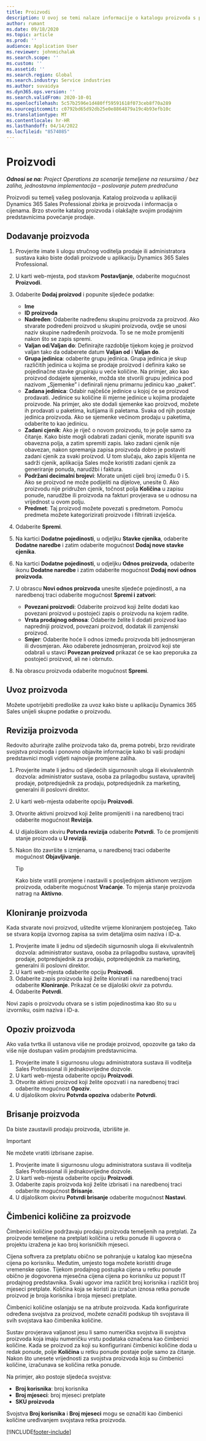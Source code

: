 ```yaml
---
title: Proizvodi
description: U ovoj se temi nalaze informacije o katalogu proizvoda s pomoću kojeg klijentima pružate informacije o proizvodima i cijenama koje nudi vaša tvrtka ili ustanova.
author: rumant
ms.date: 09/18/2020
ms.topic: article
ms.prod: ''
audience: Application User
ms.reviewer: johnmichalak
ms.search.scope: ''
ms.custom: ''
ms.assetid: ''
ms.search.region: Global
ms.search.industry: Service industries
ms.author: suvaidya
ms.dyn365.ops.version: ''
ms.search.validFrom: 2020-10-01
ms.openlocfilehash: 5c57b2596e1d480ff59591618f073ceb8f70a289
ms.sourcegitcommit: c0792bd65d92db25e0e8864879a19c4b93efb10c
ms.translationtype: MT
ms.contentlocale: hr-HR
ms.lasthandoff: 04/14/2022
ms.locfileid: "8574085"
---
```

# <a name="products"></a>Proizvodi

_**Odnosi se na:** Project Operations za scenarije temeljene na resursima / bez zaliha, jednostavna implementacija – poslovanje putem predračuna_

Proizvodi su temelj vašeg poslovanja. Katalog proizvoda u aplikaciji Dynamics 365 Sales Professional zbirka je proizvoda i informacija o cijenama. Brzo stvorite katalog proizvoda i olakšajte svojim prodajnim predstavnicima povećanje prodaje.

## <a name="add-a-product"></a>Dodavanje proizvoda

1.  Provjerite imate li ulogu stručnog voditelja prodaje ili administratora sustava kako biste dodali proizvode u aplikaciju Dynamics 365 Sales Professional.
2.  U karti web-mjesta, pod stavkom **Postavljanje**, odaberite mogućnost **Proizvodi**.
3.  Odaberite **Dodaj proizvod** i popunite sljedeće podatke:

    -  **Ime**
    -  **ID proizvoda**
    -  **Nadređen**: Odaberite nadređenu skupinu proizvoda za proizvod. Ako stvarate podređeni proizvod u skupini proizvoda, ovdje se unosi naziv skupine nadređenih proizvoda. To se ne može promijeniti nakon što se zapis spremi.
    -  **Valjan od**/**Valjan do**: Definirajte razdoblje tijekom kojeg je proizvod valjan tako da odaberete datum **Valjan od** i **Valjan do**.
    -  **Grupa jedinica**: odaberite grupu jedinica. Grupa jedinica je skup različitih jedinica u kojima se prodaje proizvod i definira kako se pojedinačne stavke grupiraju u veće količine. Na primjer, ako kao proizvod dodajete sjemenke, možda ste stvorili grupu jedinica pod nazivom „Sjemenke” i definirali njenu primarnu jedinicu kao „paket”.
    -  **Zadana jedinica**: Odabir najčešće jedinice u kojoj će se proizvod prodavati. Jedinice su količine ili mjerne jedinice u kojima prodajete proizvode. Na primjer, ako ste dodali sjemenke kao proizvod, možete ih prodavati u paketima, kutijama ili paletama. Svaka od njih postaje jedinica proizvoda. Ako se sjemenke većinom prodaju u paketima, odaberite to kao jedinicu.
    -  **Zadani cjenik**: Ako je riječ o novom proizvodu, to je polje samo za čitanje. Kako biste mogli odabrati zadani cjenik, morate ispuniti sva obavezna polja, a zatim spremiti zapis. Iako zadani cjenik nije obavezan, nakon spremanja zapisa proizvoda dobro je postaviti zadani cjenik za svaki proizvod. U tom slučaju, ako zapis klijenta ne sadrži cjenik, aplikacija Sales može koristiti zadani cjenik za generiranje ponuda, narudžbi i faktura.
    -  **Podržani decimalni brojevi**: Morate unijeti cijeli broj između 0 i 5. Ako se proizvod ne može podijeliti na dijelove, unesite 0. Ako proizvodu nije pridružen cjenik, točnost polja **Količina** u zapisu ponude, narudžbe ili proizvoda na fakturi provjerava se u odnosu na vrijednost u ovom polju.
    -  **Predmet**: Taj proizvod možete povezati s predmetom. Pomoću predmeta možete kategorizirati proizvode i filtrirati izvješća.

4.  Odaberite **Spremi**.
5.  Na kartici **Dodatne pojedinosti**, u odjeljku **Stavke cjenika**, odaberite **Dodatne naredbe** i zatim odaberite mogućnost **Dodaj nove stavke cjenika**.
7.  Na kartici **Dodatne pojedinosti**, u odjeljku **Odnos proizvoda**, odaberite ikonu **Dodatne naredbe** i zatim odaberite mogućnost **Dodaj novi odnos proizvoda**.
8.  U obrascu **Novi odnos proizvoda** unesite sljedeće pojedinosti, a na naredbenoj traci odaberite mogućnost **Spremi i zatvori**:

    -   **Povezani proizvodi**: Odaberite proizvod koji želite dodati kao povezani proizvod u postojeći zapis o proizvodu na kojem radite.
    -   **Vrsta prodajnog odnosa**: Odaberite želite li dodati proizvod kao napredniji proizvod, povezani proizvod, dodatak ili zamjenski proizvod.
    -   **Smjer**: Odaberite hoće li odnos između proizvoda biti jednosmjeran ili dvosmjeran. Ako odaberete jednosmjeran, proizvod koji ste odabrali u stavci **Povezan proizvod** prikazat će se kao preporuka za postojeći proizvod, ali ne i obrnuto.

9.  Na obrascu proizvoda odaberite mogućnost **Spremi**.

## <a name="import-products"></a>Uvoz proizvoda

Možete upotrijebiti predloške za uvoz kako biste u aplikaciju Dynamics 365 Sales unijeli skupne podatke o proizvodu.

## <a name="revise-a-product"></a>Revizija proizvoda

Redovito ažurirajte zalihe proizvoda tako da, prema potrebi, brzo revidirate svojstva proizvoda i ponovno objavite informacije kako bi vaši prodajni predstavnici mogli vidjeti najnovije promjene zaliha.

1.  Provjerite imate li jednu od sljedećih sigurnosnih uloga ili ekvivalentnih dozvola: administrator sustava, osoba za prilagodbu sustava, upravitelj prodaje, potpredsjednik za prodaju, potpredsjednik za marketing, generalni ili poslovni direktor.
2.  U karti web-mjesta odaberite opciju **Proizvodi**.
3.  Otvorite aktivni proizvod koji želite promijeniti i na naredbenoj traci odaberite mogućnost **Revizija**.
4.  U dijaloškom okviru **Potvrda revizija** odaberite **Potvrdi**. To će promijeniti stanje proizvoda u **U reviziji**.
5.  Nakon što završite s izmjenama, u naredbenoj traci odaberite mogućnost **Objavljivanje**.

    > [!TIP]
    > Kako biste vratili promjene i nastavili s posljednjom aktivnom verzijom proizvoda, odaberite mogućnost **Vraćanje**. To mijenja stanje proizvoda natrag na **Aktivno**.

## <a name="clone-a-product"></a>Kloniranje proizvoda 

Kada stvarate novi proizvod, uštedite vrijeme kloniranjem postojećeg. Tako se stvara kopija izvornog zapisa sa svim detaljima osim naziva i ID-a.

1.  Provjerite imate li jednu od sljedećih sigurnosnih uloga ili ekvivalentnih dozvola: administrator sustava, osoba za prilagodbu sustava, upravitelj prodaje, potpredsjednik za prodaju, potpredsjednik za marketing, generalni ili poslovni direktor.
2.  U karti web-mjesta odaberite opciju **Proizvodi**.
3.  Odaberite zapis proizvoda koji želite klonirati i na naredbenoj traci odaberite **Kloniranje**. Prikazat će se dijaloški okvir za potvrdu.
4.  Odaberite **Potvrdi**.

Novi zapis o proizvodu otvara se s istim pojedinostima kao što su u izvorniku, osim naziva i ID-a.

## <a name="retire-a-product"></a>Opoziv proizvoda 

Ako vaša tvrtka ili ustanova više ne prodaje proizvod, opozovite ga tako da više nije dostupan vašim prodajnim predstavnicima.

1.  Provjerite imate li sigurnosnu ulogu administratora sustava ili voditelja Sales Professional ili jednakovrijedne dozvole.
2.  U karti web-mjesta odaberite opciju **Proizvodi**.
3.  Otvorite aktivni proizvod koji želite opozvati i na naredbenoj traci odaberite mogućnost **Opoziv**.
4.  U dijaloškom okviru **Potvrda opoziva** odaberite **Potvrdi**.


## <a name="delete-a-product"></a>Brisanje proizvoda

Da biste zaustavili prodaju proizvoda, izbrišite je.

> [!IMPORTANT]
> Ne možete vratiti izbrisane zapise.

1.  Provjerite imate li sigurnosnu ulogu administratora sustava ili voditelja Sales Professional ili jednakovrijedne dozvole.
2.  U karti web-mjesta odaberite opciju **Proizvodi**.
3.  Odaberite zapis proizvoda koji želite izbrisati i na naredbenoj traci odaberite mogućnost **Brisanje**.
4.  U dijaloškom okviru **Potvrdi brisanje** odaberite mogućnost **Nastavi**.
 
 ## <a name="quantity-factors-for-products"></a>Čimbenici količine za proizvode

Čimbenici količine podržavaju prodaju proizvoda temeljenih na pretplati. Za proizvode temeljene na pretplati količina u retku ponude ili ugovora o projektu izražena je kao broj korisničkih mjeseci.

Cijena softvera za pretplatu obično se pohranjuje u katalog kao mjesečna cijena po korisniku. Međutim, umjesto toga možete koristiti druge vremenske opise. Tijekom prodajnog postupka cijena u retku ponude obično je dogovorena mjesečna cijena cijena po korisniku uz popust IT prodajnog predstavnika. Svaki ugovor ima različit broj korisnika i različit broj mjeseci pretplate. Količina koja se koristi za izračun iznosa retka ponude proizvod je broja korisnika i broja mjeseci pretplate.

Čimbenici količine oslanjaju se na atribute proizvoda. Kada konfigurirate određena svojstva za proizvod, možete označiti podskup tih svojstava ili svih svojstava kao čimbenika količine.

Sustav provjerava valjanost jesu li samo numerička svojstva ili svojstva proizvoda koja imaju numeričku vrstu podataka označena kao čimbenici količine. Kada se proizvod za koji su konfigurirani čimbenici količine doda u redak ponude, polje **Količina** u retku ponude postaje polje samo za čitanje. Nakon što unesete vrijednosti za svojstva proizvoda koja su čimbenici količine, izračunava se količina retka ponude.

Na primjer, ako postoje sljedeća svojstva: 

- **Broj korisnika**: broj korisnika 
- **Broj mjeseci**: broj mjeseci pretplate
- **SKU proizvoda** 

Svojstva **Broj korisnika** i **Broj mjeseci** mogu se označiti kao čimbenici količine uređivanjem svojstava retka proizvoda. 


[!INCLUDE[footer-include](../includes/footer-banner.md)]